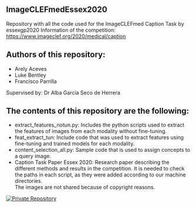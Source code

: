 ## ImageCLEFmedEssex2020
Repository with all the code used for the ImageCLEFmed Caption Task by essexgp2020
Information of the competition: https://www.imageclef.org/2020/medical/caption

## Authors of this repository:
- Arely Aceves
- Luke Bentley
- Francisco Parrilla

Supervised by: Dr Alba García Seco de Herrera

## The contents of this repository are the following:
- extract_features_notun.py: Includes the python scripts used to extract the features of images from each modality without fine-tuning.
- feat_extract_tun: Include code that was used to extract features using fine-tuning and trained models for each modality.
- content_selection_all.py: Sample code that is used to assign concepts to a query image.
- Caption Task Paper Essex 2020: Research paper describing the different methods and results in the competition.
It is needed to check the paths in each script, as they were added according to our machine directories.    
The images are not shared because of copyright reasons.    

<a href="https://fury.co/f/partner">
  <img src="//badge.fury.io/fp/gemfury.svg" alt="Private Repository">
</a>
